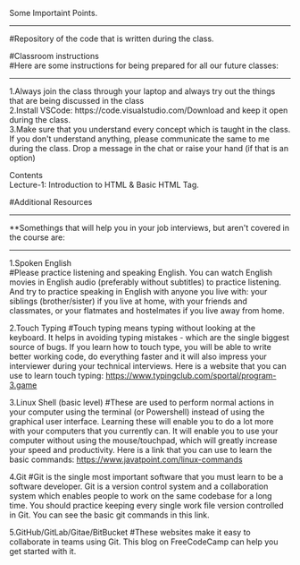 Some Importaint Points.
<hr>

#Repository of the code that is written during the class.  <br>

#Classroom instructions <br>
#Here are some instructions for being prepared for all our future classes:
<hr>
1.Always join the class through your laptop and always try out the things that are being discussed in the class <br>
2.Install VSCode: https://code.visualstudio.com/Download and keep it open during the class.<br>
3.Make sure that you understand every concept which is taught in the class. If you don't understand anything, please communicate the same to me during the class. Drop a message in the chat or raise your hand (if that is an option)
<br>



Contents <br>
 Lecture-1: Introduction to HTML & Basic HTML Tag. <br>

#Additional Resources
<hr>
**Somethings that will help you in your job interviews, but aren't covered in the course are:
<hr>
1.Spoken English <br>
#Please practice listening and speaking English. You can watch English movies in English audio (preferably without subtitles) to practice listening. And try to practice speaking in English with anyone you live with: your siblings (brother/sister) if you live at home, with your friends and classmates, or your flatmates and hostelmates if you live away from home. <br>

2.Touch Typing
#Touch typing means typing without looking at the keyboard. It helps in avoiding typing mistakes - which are the single biggest source of bugs. If you learn how to touch type, you will be able to write better working code, do everything faster and it will also impress your interviewer during your technical interviews. Here is a website that you can use to learn touch typing: https://www.typingclub.com/sportal/program-3.game <br>

3.Linux Shell (basic level)
#These are used to perform normal actions in your computer using the terminal (or Powershell) instead of using the graphical user interface. Learning these will enable you to do a lot more with your computers that you currently can. It will enable you to use your computer without using the mouse/touchpad, which will greatly increase your speed and productivity. Here is a link that you can use to learn the basic commands: https://www.javatpoint.com/linux-commands <br>

4.Git
#Git is the single most important software that you must learn to be a software developer. Git is a version control system and a collaboration system which enables people to work on the same codebase for a long time. You should practice keeping every single work file version controlled in Git. You can see the basic git commands in this link. <br>

5.GitHub/GitLab/Gitae/BitBucket
#These websites make it easy to collaborate in teams using Git. This blog on FreeCodeCamp can help you get started with it. <br>
